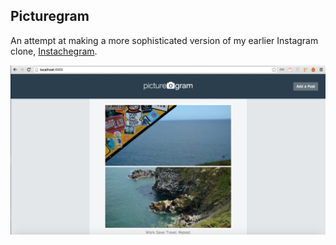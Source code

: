 ## Picturegram

An attempt at making a more sophisticated version of my earlier Instagram clone, [Instachegram](https://github.com/barr-code/instachegram).

![alt tag](./app/screenshots/picturegram.jpg)
